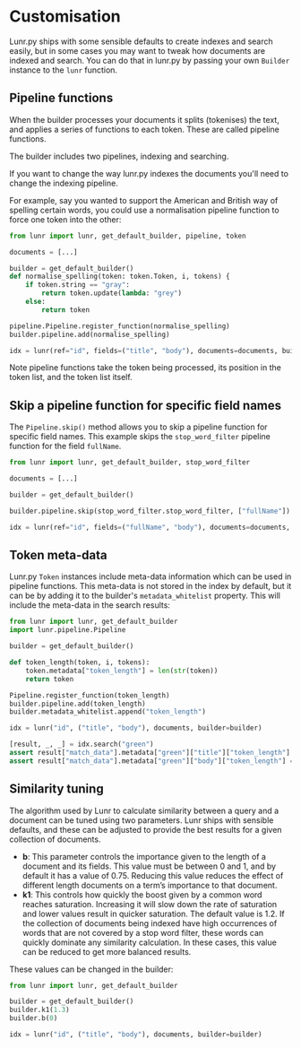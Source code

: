 # Customisation

Lunr.py ships with some sensible defaults to create indexes and search easily,
but in some cases you may want to tweak how documents are indexed and search.
You can do that in lunr.py by passing your own `Builder` instance to the `lunr`
function.

## Pipeline functions

When the builder processes your documents it splits (tokenises) the text, and
applies a series of functions to each token. These are called pipeline functions.

The builder includes two pipelines, indexing and searching.

If you want to change the way lunr.py indexes the documents you'll need to
change the indexing pipeline.

For example, say you wanted to support the American and British way of spelling
certain words, you could use a normalisation pipeline function to force one
token into the other:

```python
from lunr import lunr, get_default_builder, pipeline, token

documents = [...]

builder = get_default_builder()
def normalise_spelling(token: token.Token, i, tokens) {
    if token.string == "gray":
        return token.update(lambda: "grey")
    else:
        return token

pipeline.Pipeline.register_function(normalise_spelling)
builder.pipeline.add(normalise_spelling)

idx = lunr(ref="id", fields=("title", "body"), documents=documents, builder=builder)
```

Note pipeline functions take the token being processed, its position in the
token list, and the token list itself.

## Skip a pipeline function for specific field names

The `Pipeline.skip()` method allows you to skip a pipeline function for specific field names.
This example skips the `stop_word_filter` pipeline function for the field `fullName`.

```python
from lunr import lunr, get_default_builder, stop_word_filter

documents = [...]

builder = get_default_builder()

builder.pipeline.skip(stop_word_filter.stop_word_filter, ["fullName"])

idx = lunr(ref="id", fields=("fullName", "body"), documents=documents, builder=builder)
```

## Token meta-data

Lunr.py `Token` instances include meta-data information which can be used in
pipeline functions. This meta-data is not stored in the index by default, but it
can be by adding it to the builder's `metadata_whitelist` property. This will
include the meta-data in the search results:

```python
from lunr import lunr, get_default_builder
import lunr.pipeline.Pipeline

builder = get_default_builder()

def token_length(token, i, tokens):
    token.metadata["token_length"] = len(str(token))
    return token

Pipeline.register_function(token_length)
builder.pipeline.add(token_length)
builder.metadata_whitelist.append("token_length")

idx = lunr("id", ("title", "body"), documents, builder=builder)

[result, _, _] = idx.search("green")
assert result["match_data"].metadata["green"]["title"]["token_length"] == [5]
assert result["match_data"].metadata["green"]["body"]["token_length"] == [5, 5]
```

## Similarity tuning

The algorithm used by Lunr to calculate similarity between a query and a document
can be tuned using two parameters. Lunr ships with sensible defaults, and these
can be adjusted to provide the best results for a given collection of documents.

- **b**: This parameter controls the importance given to the length of a
document and its fields. This value must be between 0 and 1, and by default it
has a value of 0.75. Reducing this value reduces the effect of different length
documents on a term’s importance to that document.
- **k1**: This controls how quickly the boost given by a common word reaches
saturation. Increasing it will slow down the rate of saturation and lower values
result in quicker saturation. The default value is 1.2. If the collection of
documents being indexed have high occurrences of words that are not covered by
a stop word filter, these words can quickly dominate any similarity calculation.
In these cases, this value can be reduced to get more balanced results.

These values can be changed in the builder:

```python
from lunr import lunr, get_default_builder

builder = get_default_builder()
builder.k1(1.3)
builder.b(0)

idx = lunr("id", ("title", "body"), documents, builder=builder)
```

